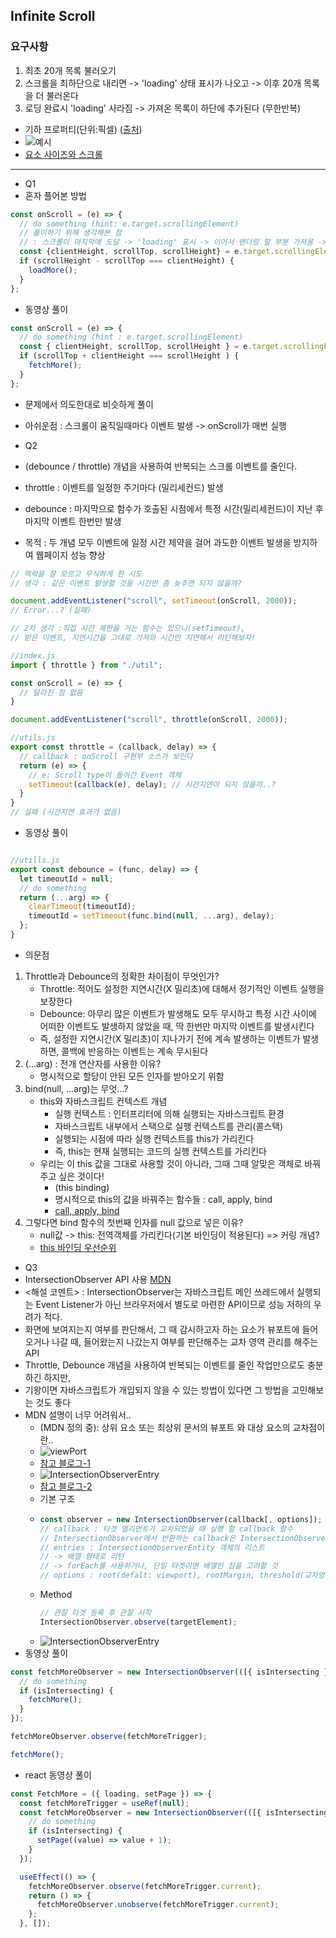 ## Infinite Scroll

### 요구사항
1. 최초 20개 목록 불러오기
2. 스크롤을 최하단으로 내리면 -> 'loading' 상태 표시가 나오고 -> 이후 20개 목록을 더 불러온다
3. 로딩 완료시 'loading' 사라짐 -> 가져온 목록이 하단에 추가된다 (무한반복)

- 기하 프로퍼티(단위:픽셀) ([출처](https://stackoverflow.com/questions/21064101/understanding-offsetwidth-clientwidth-scrollwidth-and-height-respectively))
- ![예시](./img/browser_value.png)
- [요소 사이즈와 스크롤](https://ko.javascript.info/size-and-scroll)
---  
- Q1
- 혼자 풀어본 방법
```javascript
const onScroll = (e) => {
  // do something (hint: e.target.scrollingElement)
  // 풀이하기 위해 생각해본 점 
  // : 스크롤이 마지막에 도달 -> 'loading' 표시 -> 이어서 랜더링 할 부분 가져옴 -> 화면에 보여줌
  const {clientHeight, scrollTop, scrollHeight} = e.target.scrollingElement;
  if (scrollHeight - scrollTop === clientHeight) {
    loadMore();
  }
};
```
- 동영상 풀이
```javascript
const onScroll = (e) => {
  // do something (hint : e.target.scrollingElement)
  const { clientHeight, scrollTop, scrollHeight } = e.target.scrollingElement;
  if (scrollTop + clientHeight === scrollHeight ) {
    fetchMore();
  }
};
```
- 문제에서 의도한대로 비슷하게 풀이
- 아쉬운점 : 스크롤이 움직일때마다 이벤트 발생 -> onScroll가 매번 실행

- Q2
- (debounce / throttle) 개념을 사용하여 반복되는 스크롤 이벤트를 줄인다.
- throttle : 이벤트를 일정한 주기마다 (밀리세컨드) 발생
- debounce : 마지막으로 함수가 호출된 시점에서 특정 시간(밀리세컨드)이 지난 후 마지막 이벤트 한번만 발생
- 목적 : 두 개념 모두 이벤트에 일정 시간 제약을 걸어 과도한 이벤트 발생을 방지하여 웹페이지 성능 향상
```javascript
// 맥락을 잘 모르고 무식하게 한 시도
// 생각 : 같은 이벤트 발생할 것을 시간만 좀 늦추면 되지 않을까?

document.addEventListener("scroll", setTimeout(onScroll, 2000));
// Error...? (실패)
```

```javascript
// 2차 생각 :직접 시간 제한을 거는 함수는 있으니(setTimeout), 
// 받은 이벤트, 지연시간을 그대로 가져와 시간만 지연해서 리턴해보자!

//index.js
import { throttle } from "./util";

const onScroll = (e) => {
  // 달라진 점 없음
}

document.addEventListener("scroll", throttle(onScroll, 2000));

//utils.js
export const throttle = (callback, delay) => {
  // callback : onScroll 구현부 소스가 보인다
  return (e) => {
    // e: Scroll type이 들어간 Event 객체
    setTimeout(callback(e), delay); // 시간지연이 되지 않을까..?
  }
}
// 실패 (시간지연 효과가 없음)
```
- 동영상 풀이
```javascript

//utills.js
export const debounce = (func, delay) => {
  let timeoutId = null;
  // do something
  return (...arg) => {
    clearTimeout(timeoutId);
    timeoutId = setTimeout(func.bind(null, ...arg), delay);
  };
}
```

- 의문점
1. Throttle과 Debounce의 정확한 차이점이 무엇인가?
    - Throttle: 적어도 설정한 지연시간(X 밀리초)에 대해서 정기적인 이벤트 실행을 보장한다
    - Debounce: 아무리 많은 이벤트가 발생해도 모두 무시하고 특정 시간 사이에 어떠한 이벤트도 발생하지 않았을 때, 딱 한번만 마지막 이벤트를 발생시킨다
    - 즉, 설정한 지연시간(X 밀리초)이 지나가기 전에 계속 발생하는 이벤트가 발생하면, 콜백에 반응하는 이벤트는 계속 무시된다
2. (...arg) : 전개 연산자를 사용한 이유?
    - 명시적으로 할당이 안된 모든 인자를 받아오기 위함
3. bind(null, ...arg)는 무엇...?
   - this와 자바스크립트 컨텍스트 개념
     - 실행 컨텍스트 : 인터프리터에 의해 실행되는 자바스크립트 환경
     - 자바스크립트 내부에서 스택으로 실행 컨텍스트를 관리(콜스택)
     - 실행되는 시점에 따라 실행 컨텍스트를 this가 가리킨다
     - 즉, this는 현재 실행되는 코드의 실행 컨텍스트를 가리킨다  
   - 우리는 이 this 값을 그대로 사용할 것이 아니라, 그때 그때 알맞은 객체로 바꿔주고 싶은 것이다!
     - (this binding)
     - 명시적으로 this의 값을 바꿔주는 함수들 : call, apply, bind
     - [call, apply, bind](https://wooooooak.github.io/javascript/2018/12/08/call,apply,bind/)
4. 그렇다면 bind 함수의 첫번째 인자를 null 값으로 넣은 이유?
    - null값 -> this: 전역객체를 가리킨다(기본 바인딩이 적용된다) => 커링 개념?
    - [this 바인딩 우선순위](https://jeonghwan-kim.github.io/2017/10/22/js-context-binding.html)
    
- Q3
- IntersectionObserver API 사용 [MDN](https://developer.mozilla.org/en-US/docs/Web/API/Intersection_Observer_API)
- <해설 코멘트> : IntersectionObserver는 자바스크립트 메인 쓰레드에서 실행되는 Event Listener가 아닌 브라우저에서 별도로 마련한 API이므로 성능 저하의 우려가 적다.
- 화면에 보여지는지 여부를 판단해서, 그 때 감시하고자 하는 요소가 뷰포트에 들어오거나 나갈 때, 들어왔는지 나갔는지 여부를 판단해주는 교차 영역 관리를 해주는 API
- Throttle, Debounce 개념을 사용하여 반복되는 이벤트를 줄인 작업만으로도 충분하긴 하지만, 
- 기왕이면 자바스크립트가 개입되지 않을 수 있는 방법이 있다면 그 방법을 고민해보는 것도 좋다
- MDN 설명이 너무 어려워서..
  - (MDN 정의 중): 상위 요소 또는 최상위 문서의 뷰포트 와 대상 요소의 교차점이란..
  - ![viewPort](./img/intersectionObserver-1.png)
  - [참고 블로그-1](https://velog.io/@katanazero86/Intersection-Observer-API)
  - ![IntersectionObserverEntry](./img/intersectionObserver-2.png)  
  - [참고 블로그-2](http://blog.hyeyoonjung.com/2019/01/09/intersectionobserver-tutorial/)
  - 기본 구조
  - ```javascript
    const observer = new IntersectionObserver(callback[, options]);
    // callback : 타겟 엘리먼트가 교차되었을 때 실행 할 callback 함수
    // IntersectionObserver에서 반환하는 callback은 IntersectionObserverEntry 객체의 배열을 반환
    // entries : IntersectionObserverEntity 객체의 리스트
    // -> 배열 형태로 리턴
    // -> forEach를 사용하거나, 단일 타겟이면 배열인 점을 고려할 것
    // options : root(defalt: viewport), rootMargin, threshold(교차영역비율)..
    ```
  - Method
    ```javascript
    // 관찰 타겟 등록 후 관찰 시작
    IntersectionObserver.observe(targetElement);
    ```
  - ![IntersectionObserverEntry](./img/intersectionObserverEntry.png)  
- 동영상 풀이
```javascript
const fetchMoreObserver = new IntersectionObserver(([{ isIntersecting }]) => {
  // do something
  if (isIntersecting) {
    fetchMore();
  }
});

fetchMoreObserver.observe(fetchMoreTrigger);

fetchMore();
```
- react 동영상 풀이
```javascript
const FetchMore = ({ loading, setPage }) => {
  const fetchMoreTrigger = useRef(null);
  const fetchMoreObserver = new IntersectionObserver(([{ isIntersecting }]) => {
    // do something
    if (isIntersecting) {
      setPage((value) => value + 1);
    }
  });

  useEffect(() => {
    fetchMoreObserver.observe(fetchMoreTrigger.current);
    return () => {
      fetchMoreObserver.unobserve(fetchMoreTrigger.current);
    };
  }, []);
```
